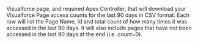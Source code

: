 Visualforce page, and required Apex Controller, that will download your Visualforce Page access counts for the last 90 days in CSV format. Each row will list the Page Name, Id and total count of how many times it was accessed in the last 90 days. It will also include pages that have not been accessed in the last 90 days at the end (i.e. count=0).  
